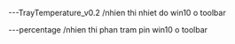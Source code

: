 ---TrayTemperature_v0.2
/nhien thi nhiet do win10 o toolbar

---percentage
/nhien thi phan tram pin win10 o toolbar
